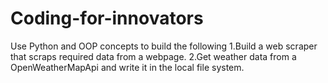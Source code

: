 # Coding-for-innovators
Use Python and OOP concepts to build the following 1.Build a web scraper that scraps required data from a webpage. 2.Get weather data from a OpenWeatherMapApi and write it in the local file system.
